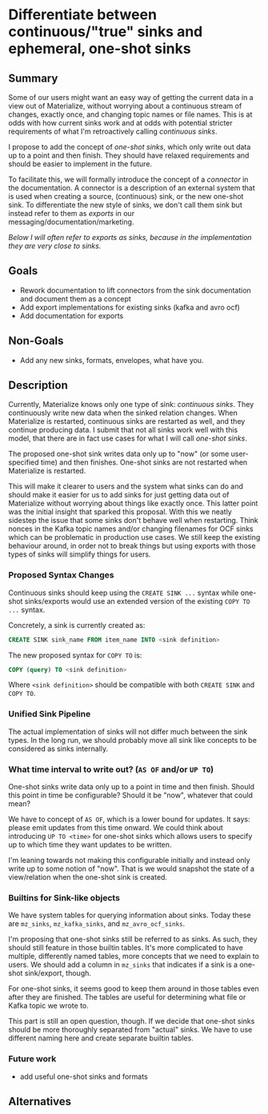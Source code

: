 # Differentiate between continuous/"true" sinks and ephemeral, one-shot sinks

## Summary

Some of our users might want an easy way of getting the current data in a view
out of Materialize, without worrying about a continuous stream of changes,
exactly once, and changing topic names or file names. This is at odds with how
current sinks work and at odds with potential stricter requirements of what I'm
retroactively calling _continuous sinks_.

I propose to add the concept of _one-shot sinks_, which only write out data up
to a point and then finish. They should have relaxed requirements and should be
easier to implement in the future.

To facilitate this, we will formally introduce the concept of a _connector_ in
the documentation. A connector is a description of an external system that is
used when creating a source, (continuous) sink, or the new one-shot sink. To
differentiate the new style of sinks, we don't call them sink but instead refer
to them as _exports_ in our messaging/documentation/marketing.

_Below I will often refer to exports as sinks, because in the implementation
they are very close to sinks._

## Goals

- Rework documentation to lift connectors from the sink documentation and
  document them as a concept
- Add export implementations for existing sinks (kafka and avro ocf)
- Add documentation for exports

## Non-Goals

- Add any new sinks, formats, envelopes, what have you.

## Description

Currently, Materialize knows only one type of sink: _continuous sinks_. They
continuously write new data when the sinked relation changes. When Materialize
is restarted, continuous sinks are restarted as well, and they continue producing
data. I submit that not all sinks work well with this model, that there are in
fact use cases for what I will call _one-shot sinks_.

The proposed one-shot sink writes data only up to "now" (or some user-specified
time) and then finishes. One-shot sinks are not restarted when Materialize is
restarted.

This will make it clearer to users and the system what sinks can do and should
make it easier for us to add sinks for just getting data out of Materialize
without worrying about things like exactly once. This latter point was the
initial insight that sparked this proposal. With this we neatly sidestep the
issue that some sinks don't behave well when restarting. Think nonces in the
Kafka topic names and/or changing filenames for OCF sinks which can be
problematic in production use cases. We still keep the existing behaviour
around, in order not to break things but using exports with those types of
sinks will simplify things for users.

### Proposed Syntax Changes

Continuous sinks should keep using the `CREATE SINK ...` syntax while one-shot
sinks/exports would use an extended version of the existing `COPY TO ...`
syntax.

Concretely, a sink is currently created as:

```sql
CREATE SINK sink_name FROM item_name INTO <sink definition>
```

The new proposed syntax for `COPY TO` is:

```sql
COPY (query) TO <sink definition>
```

Where `<sink definition>` should be compatible with both `CREATE SINK` and
`COPY TO`.

### Unified Sink Pipeline

The actual implementation of sinks will not differ much between the sink types.
In the long run, we should probably move all sink like concepts to be
considered as sinks internally.

### What time interval to write out? (`AS OF` and/or `UP TO`)

One-shot sinks write data only up to a point in time and then finish. Should
this point in time be configurable? Should it be "now", whatever that could
mean?

We have to concept of `AS OF`, which is a lower bound for updates. It says:
please emit updates from this time onward. We could think about introducing `UP
TO <time>` for one-shot sinks which allows users to specify up to which time
they want updates to be written.

I'm leaning towards not making this configurable initially and instead only
write up to some notion of "now". That is we would snapshot the state of a
view/relation when the one-shot sink is created.

### Builtins for Sink-like objects

We have system tables for querying information about sinks. Today these are
`mz_sinks`, `mz_kafka_sinks`, and `mz_avro_ocf_sinks`.

I'm proposing that one-shot sinks still be referred to as sinks. As such, they
should still feature in those builtin tables. It's more complicated to have
multiple, differently named tables, more concepts that we need to explain to
users. We should add a column in `mz_sinks` that indicates if a sink is a
one-shot sink/export, though.

For one-shot sinks, it seems good to keep them around in those tables even
after they are finished. The tables are useful for determining what file or
Kafka topic we wrote to.

This part is still an open question, though. If we decide that one-shot sinks
should be more thoroughly separated from "actual" sinks. We have to use
different naming here and create separate builtin tables.

### Future work

- add useful one-shot sinks and formats

## Alternatives

<!--
// Similar to the Description section. List of alternative approaches considered, pros/cons or why they were not chosen
-->
